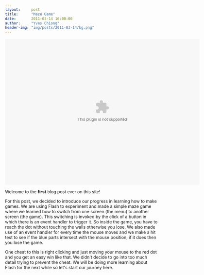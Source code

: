```yaml
---
layout:     post
title:      "Maze Game"
date:       2011-03-14 16:00:00
author:     "Yves Chiong"
header-img: "img/posts/2011-03-14/bg.png"
---
```


<p>
    <object class="center-block card-shadow"
            style="width: 640px; height: 480px"
            data="/img/posts/2011-03-14/maze.swf">
    </object>
</p>

Welcome to the **first** blog post ever on this site!

For this post, we decided to introduce our progress in learning how to make games. We are using Flash to experiment and made a simple maze game where we learned how to switch from one screen (the menu) to another screen (the game). This switching is invoked by the click of a button in which there is an event handler to trigger it. So inside the game, you have to reach the dot without touching the walls otherwise you lose. We also made use of an event handler for every time the mouse moves and we make a hit test to see if the blue parts intersect with the mouse position, if it does then you lose the game.

One cheat to this is right clicking and just moving your mouse to the red dot and you get an easy win like that. We didn't decide to go into too much detail trying to prevent the cheat. We will be doing more learning about Flash for the next while so let's start our journey here.